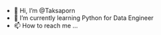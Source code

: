 - 👋 Hi, I’m @Taksaporn
- 🌱 I’m currently learning Python for Data Engineer
- 📫 How to reach me ...

<!---
Taksaporn/Taksaporn is a ✨ special ✨ repository because its `README.md` (this file) appears on your GitHub profile.
You can click the Preview link to take a look at your changes.
--->
